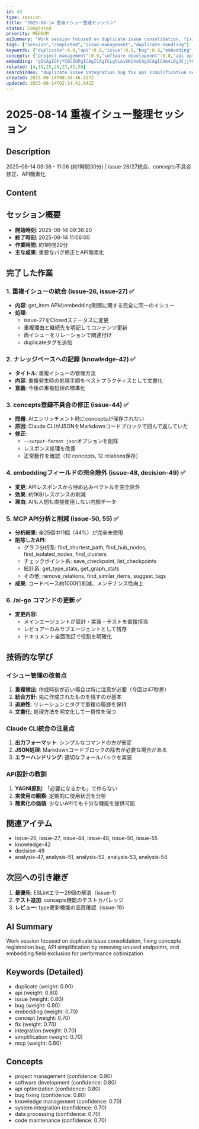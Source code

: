 ```yaml
---
id: 43
type: session
title: "2025-08-14 重複イシュー整理セッション"
status: Completed
priority: MEDIUM
aiSummary: "Work session focused on duplicate issue consolidation, fixing concepts registration bug, API simplification by removing unused endpoints, and embedding field exclusion for performance optimization"
tags: ["session","completed","issue-management","duplicate-handling"]
keywords: {"duplicate":0.9,"api":0.8,"issue":0.8,"bug":0.8,"embedding":0.7}
concepts: {"project management":0.9,"software development":0.8,"api optimization":0.8,"bug fixing":0.8,"knowledge management":0.7}
embedding: "gICAgIGFjYCBlZGPgICAgICAgICLgYiAiKKUhoCAgICAgICAm4iOgJCjj4CAgICAgICAgKSQjYCQn4aKgICAgICAgICckYeAio+AnYCAgICAgICAmYqBgIKOg6iAgICAgICAgImCgICHgoyggICAgICAgICIgIaAgIWTjYCAgIA="
related: [4,19,25,26,27,42,58]
searchIndex: "duplicate issue integration bug fix api simplification session embedding concept mcp claude cli json response"
created: 2025-08-14T00:36:46.327Z
updated: 2025-08-14T02:14:41.642Z
---
```


# 2025-08-14 重複イシュー整理セッション

## Description

2025-08-14 09:36 - 11:06 (約1時間30分) | issue-26/27統合、concepts不具合修正、API簡素化

## Content

## セッション概要
- **開始時刻**: 2025-08-14 09:36:20
- **終了時刻**: 2025-08-14 11:06:00
- **作業時間**: 約1時間30分
- **主な成果**: 重要なバグ修正とAPI簡素化

## 完了した作業

### 1. 重複イシューの統合 (issue-26, issue-27) ✅
- **内容**: get_item APIのembedding制御に関する完全に同一のイシュー
- **処理**:
  - issue-27をClosedステータスに変更
  - 重複理由と継続先を明記してコンテンツ更新
  - 両イシューをリレーションで関連付け
  - duplicateタグを追加

### 2. ナレッジベースへの記録 (knowledge-42) ✅
- **タイトル**: 重複イシューの管理方法
- **内容**: 重複発生時の処理手順をベストプラクティスとして文書化
- **意義**: 今後の重複処理の標準化

### 3. concepts登録不具合の修正 (issue-44) ✅
- **問題**: AIエンリッチメント時にconceptsが保存されない
- **原因**: Claude CLIがJSONをMarkdownコードブロックで囲んで返していた
- **修正**:
  - `--output-format json`オプションを削除
  - レスポンス処理を改善
  - 正常動作を確認（10 concepts, 12 relations保存）

### 4. embeddingフィールドの完全除外 (issue-48, decision-49) ✅
- **変更**: APIレスポンスから埋め込みベクトルを完全除外
- **効果**: 約1KB/レスポンスの削減
- **理由**: AIも人間も直接使用しない内部データ

### 5. MCP API分析と削減 (issue-50, 55) ✅
- **分析結果**: 全25個中11個（44%）が完全未使用
- **削除したAPI**:
  - グラフ分析系: find_shortest_path, find_hub_nodes, find_isolated_nodes, find_clusters
  - チェックポイント系: save_checkpoint, list_checkpoints
  - 統計系: get_type_stats, get_graph_stats
  - その他: remove_relations, find_similar_items, suggest_tags
- **成果**: コードベース約1000行削減、メンテナンス性向上

### 6. /ai-go コマンドの更新 ✅
- **変更内容**:
  - メインエージェントが設計・実装・テストを直接担当
  - レビュアーのみサブエージェントとして残存
  - ドキュメント全面改訂で役割を明確化

## 技術的な学び

### イシュー管理の改善点
1. **重複検出**: 作成時刻が近い場合は特に注意が必要（今回は47秒差）
2. **統合方針**: 先に作成されたものを残すのが基本
3. **追跡性**: リレーションとタグで重複の履歴を保持
4. **文書化**: 処理方法を明文化して一貫性を保つ

### Claude CLI統合の注意点
1. **出力フォーマット**: シンプルなコマンドの方が安定
2. **JSON処理**: Markdownコードブロックの除去が必要な場合がある
3. **エラーハンドリング**: 適切なフォールバックを実装

### API設計の教訓
1. **YAGNI原則**: 「必要になるかも」で作らない
2. **実使用の観察**: 定期的に使用状況を分析
3. **簡素化の価値**: 少ないAPIでも十分な機能を提供可能

## 関連アイテム
- issue-26, issue-27, issue-44, issue-48, issue-50, issue-55
- knowledge-42
- decision-49
- analysis-47, analysis-51, analysis-52, analysis-53, analysis-54

## 次回への引き継ぎ
1. **最優先**: ESLintエラー29個の解消（issue-1）
2. **テスト追加**: concepts機能のテストカバレッジ
3. **レビュー**: type更新機能の品質確認（issue-19）

## AI Summary

Work session focused on duplicate issue consolidation, fixing concepts registration bug, API simplification by removing unused endpoints, and embedding field exclusion for performance optimization

## Keywords (Detailed)

- duplicate (weight: 0.90)
- api (weight: 0.80)
- issue (weight: 0.80)
- bug (weight: 0.80)
- embedding (weight: 0.70)
- concept (weight: 0.70)
- fix (weight: 0.70)
- integration (weight: 0.70)
- simplification (weight: 0.70)
- mcp (weight: 0.60)

## Concepts

- project management (confidence: 0.90)
- software development (confidence: 0.80)
- api optimization (confidence: 0.80)
- bug fixing (confidence: 0.80)
- knowledge management (confidence: 0.70)
- system integration (confidence: 0.70)
- data processing (confidence: 0.70)
- code maintenance (confidence: 0.70)

